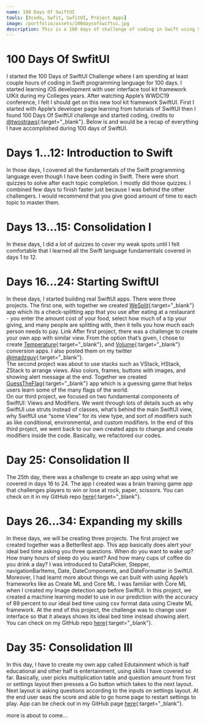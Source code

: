 ```yaml
---
name: 100 Days Of SwiftUI
tools: [Xcode, Swfit, SwfitUI, Project Apps]
image: /portfolio/assets/100daysofswiftui.jpg
description: This is a 100 days of challenge of coding in Swift using SwiftUI framework. I started this challenge on Mid November 2019 to learn more about SwiftUI which is recently released at WWDC19 conference.   
---
```


# 100 Days Of SwfitUI

I started the 100 Days of SwiftUI Challenge where I am spending at least couple hours of coding in Swift programming language for 100 days. I started learning iOS development with user interface tool kit framework UIKit during my Colleges years. After watching Apple’s WWDC19 conference, I felt I should get on this new tool kit framework SwiftUI. First I started with Apple’s developer page learning from tutorials of SwiftUI then I found 100 Days Of SwiftUI challenge and started coding, credits to  [@twostraws](https://twitter.com/twostraws){:target="_blank"}. Below is and would be a recap of everything I have accomplished during 100 days of SwiftUI.

# Days 1…12: Introduction to Swift
In those days, I covered all the fundamentals of the Swift programming language even though I have been coding in Swift. There were short quizzes to solve after each topic completion. I mostly did those quizzes. I combined few days to finish faster just because I was behind the other challengers. I would recommend that you give good amount of time to each topic to master them.

# Days 13…15: Consolidation I
In these days, I did a lot of quizzes to cover my weak spots until I felt comfortable that I learned all the Swift language fundamentals covered in days 1 to 12.

# Days 16…24: Starting SwiftUI
In these days, I started building real SwiftUI apps. There were three projects. The first one, with together we created [WeSplit](https://github.com/adzguy/WeSplit){:target="_blank"} app which its a check-splitting app that you use after eating at a restaurant - you enter the amount cost of your food, select how much of a tip your giving, and many people are splitting with, then it tells you how much each person needs to pay. Link
After first project, there was a challenge to create your own app with similar view. From the option that’s given, I chose to create [Temperature](https://github.com/adzguy/ConvertTemp){:target="_blank"}, and [Volume](https://github.com/adzguy/VolumeConvrt){:target="_blank"} conversion apps. I also posted them on my twitter [@imadzguy](https://twitter.com/imadzguy){:target="_blank"}. <br>
The second project was about to use stacks such as VStack, HStack, ZStack to arrange views. Also colors, frames, buttons with images, and showing alert message at the end. Together we created [GuessTheFlag](https://github.com/adzguy/GuessTheFlag){:target="_blank"} app which is a guessing game that helps users learn some of the many flags of the world. <br>
On our third project, we focused on two fundamental components of SwiftUI: Views and Modifiers. We went through lots of details such as why SwiftUI use struts instead of classes, what’s behind the main SwiftUI view, why SwiftUI use “some View” for its view type, and sort of modifiers such as like conditional, environmental, and custom modifiers. In the end of this third project, we went back to our own created apps to change and create modifiers inside the code. Basically, we refactored our codes. 

# Day 25: Consolidation II
The 25th day, there was a challenge to create an app using what we covered in days 16 to 24. The app I created was a brain training game app that challenges players to win or lose at rock, paper, scissors. You can check on it in my GitHub repo [here](https://github.com/adzguy/RockPaperScissors){:target="_blank"}. 

# Days 26…34: Expanding my skills
In these days, we will be creating three projects. The first project we created together was a BetterRest app. This app basically does alert your ideal bed time asking you three questions. When do you want to wake up? How many hours of sleep do you want? And how many cups of coffee do you drink a day? I was introduced to DataPicker, Stepper, navigationBarItems, Date, DateComponents, and DateFormatter in SwiftUI. Moreover, I had learnt more about things we can built with using Apple’s frameworks like as Create ML and Core ML. I was familiar with Core ML when I created my Image detection app before SwiftUI. In this project, we created a machine learning model to use in our prediction with the accuracy of 89 percent to our ideal bed time using csv format data using Create ML framework. At the end of this project, the challenge was to change user interface so that it always shows its ideal bed time instead showing alert. You can check on my GitHub repo [here](https://github.com/adzguy/BetterRest){:target="_blank"}. 

# Day 35: Consolidation III
In this day, I have to create my own app called Edutainment which is half educational and other half is entertainment, using skills I have covered so far. Basically, user picks multiplication table and question amount from first or settings layout then presses a Go button which takes to the next layout. Next layout is asking questions according to the inputs on settings layout. At the end user seas the score and able to go home page to restart settings to play. App can be check out in my GitHub page [here](https://github.com/adzguy/Edutainment){:target="_blank"}. 


more is about to come…

<!---<p class="text-center">
{% include elements/button.html link="https://github.com/YoussefRaafatNasry/portfolYOU" text="Learn More" %}
</p>
--->
